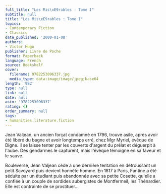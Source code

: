 ```yaml
---
full_title: "Les Mis\xE9rables : Tome I"
subtitle: null
title: "Les Mis\xE9rables : Tome I"
topics:
- Contemporary Fiction
- Classics
date_published: '2000-01-08'
authors:
- Victor Hugo
publisher: Livre de Poche
format: Paperback
language: French
source: Bookshelf
cover:
  filename: 9782253096337.jpg
  media_type: data:image/image/jpeg;base64
length: '982'
type: null
link: null
date: null
asin: '9782253096337'
rating: {}
order_summary: null
tags:
- humanities.literature.fiction
---
```

Jean Valjean, un ancien forçat condamné en 1796, trouve asile, après avoir été libéré du bagne et avoir longtemps erré, chez Mgr Myriel, évêque de Digne. Il se laisse tenter par les couverts d'argent du prélat et déguerpit à l'aube. Des gendarmes le capturent, mais l'évêque témoigne en sa faveur et le sauve.

Bouleversé, Jean Valjean cède à une dernière tentation en détroussant un petit Savoyard puis devient honnête homme. En 1817 à Paris, Fantine a été séduite par un étudiant puis abandonnée avec sa petite Cosette, qu'elle a confiée à un couple de sordides aubergistes de Montfermeil, les Thénardier. Elle est contrainte de se prostituer...
